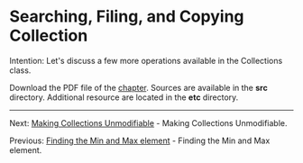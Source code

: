 # Searching, Filing, and Copying Collection

Intention: Let's discuss a few more operations available in the Collections class.

Download the PDF file of the [chapter](chapter_41.pdf). Sources are available in the <b>src</b> directory. 
Additional resource are located in the <b>etc</b> directory.

<hr>

Next: [Making Collections Unmodifiable](chapter_42.md "Making Collections Unmodifiable") - Making Collections Unmodifiable.

Previous: [Finding the Min and Max element](chapter_40.md "Finding the Min and Max element") - Finding the Min and Max element.